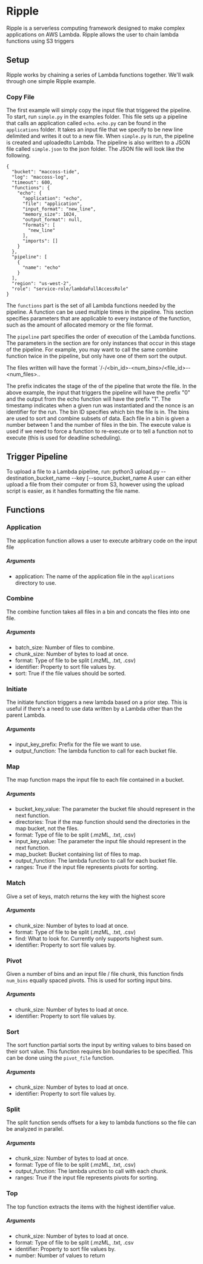 # Ripple

Ripple is a serverless computing framework designed to make complex applications on AWS Lambda.
Ripple allows the user to chain lambda functions using S3 triggers 

## Setup
Ripple works by chaining a series of Lambda functions together.
We'll walk through one simple Ripple example.

### Copy File
The first example will simply copy the input file that triggered the pipeline.
To start, run `simple.py` in the examples folder.
This file sets up a pipeline that calls an application called `echo`.
`echo.py` can be found in the `applications` folder.
It takes an input file that we specify to be new line delimited and writes it out to a new file.
When ``simple.py`` is run, the pipeline is created and uploadedto Lambda.
The pipeline is also written to a JSON file called `simple.json` to the json folder.
The JSON file will look like the following.

```
{
  "bucket": "maccoss-tide",
  "log": "maccoss-log",
  "timeout": 600,
  "functions": {
    "echo": {
      "application": "echo",
      "file": "application",
      "input_format": "new_line",
      "memory_size": 1024,
      "output_format": null,
      "formats": [
        "new_line"
      ],
      "imports": []
    }
  },
  "pipeline": [
    {
      "name": "echo"
    }
  ],
  "region": "us-west-2",
  "role": "service-role/lambdaFullAccessRole"
}
```

The `functions` part is the set of all Lambda functions needed by the pipeline.
A function can be used multiple times in the pipeline.
This section specifies parameters that are applicable to every instance of the function, such as the amount of allocated memory or the file format.

The `pipeline` part specifies the order of execution of the Lambda functions.
The parameters in the section are for only instances that occur in this stage of the pipeline.
For example, you may want to call the same combine function twice in the pipeline, but only have one of them sort the output.

The files written will have the format `<prefix>/<timestamp>-<nonce>/<bin_id>-<num_bins>/<file_id>-<execute>-<num_files>.<ext>.

The prefix indicates the stage of the of the pipeline that wrote the file.
In the above example, the input that triggers the pipeline will have the prefix "0" and the output from the echo function will have the prefix "1".
The timestamp indicates when a given run was instantiated and the nonce is an identifier for the run.
The bin ID specifies which bin the file is in. The bins are used to sort and combine subsets of data.
Each file in a bin is given a number between 1 and the number of files in the bin.
The execute value is used if we need to force a function to re-execute or to tell a function not to execute (this is used for deadline scheduling).

## Trigger Pipeline
To upload a file to a Lambda pipeline, run:
python3 upload.py --destination_bucket_name <bucket-used-for-application> --key <name-of-file-to-upload> [--source_bucket_name <s3-bucket-input-file-is-located-in>
A user can either upload a file from their computer or from S3, however using the upload script is easier, as it handles formatting the file name.

## Functions
### Application
The application function allows a user to execute arbitrary code on the input file
##### Arguments
* application: The name of the application file in the `applications` directory to use.

### Combine
The combine function takes all files in a bin and concats the files into one file.
##### Arguments
* batch_size: Number of files to combine.
* chunk_size: Number of bytes to load at once.
* format: Type of file to be split (.mzML, .txt, .csv)
* identifier: Property to sort file values by.
* sort: True if the file values should be sorted.

### Initiate
The initiate function triggers a new lambda based on a prior step.
This is useful if there's a need to use data written by a Lambda other than the parent Lambda.
##### Arguments
* input_key_prefix: Prefix for the file we want to use.
* output_function: The lambda function to call for each bucket file.

### Map
The map function maps the input file to each file contained in a bucket.
##### Arguments
* bucket_key_value: The parameter the bucket file should represent in the next function.
* directories: True if the map function should send the directories in the map bucket, not the files.
* format: Type of file to be split (.mzML, .txt, .csv)
* input_key_value: The parameter the input file should represent in the next function.
* map_bucket: Bucket containing list of files to map.
* output_function: The lambda function to call for each bucket file.
* ranges: True if the input file represents pivots for sorting.

### Match
Give a set of keys, match returns the key with the highest score
##### Arguments
* chunk_size: Number of bytes to load at once.
* format: Type of file to be split (.mzML, .txt, .csv)
* find: What to look for. Currently only supports highest sum.
* identifier: Property to sort file values by.

### Pivot
Given a number of bins and an input file / file chunk, this function finds `num_bins` equally spaced pivots.
This is used for sorting input bins.
##### Arguments
* chunk_size: Number of bytes to load at once.
* identifier: Property to sort file values by.

### Sort
The sort function partial sorts the input by writing values to bins based on their sort value.
This function requires bin boundaries to be specified. This can be done using the `pivot_file` function.
##### Arguments
* chunk_size: Number of bytes to load at once.
* identifier: Property to sort file values by.

### Split
The split function sends offsets for a key to lambda functions so the file can be analyzed in parallel.
##### Arguments
* chunk_size: Number of bytes to load at once.
* format: Type of file to be split (.mzML, .txt, .csv)
* output_function: The lambda unction to call with each chunk.
* ranges: True if the input file represents pivots for sorting.

### Top
The top function extracts the items with the highest identifier value.
##### Arguments
* chunk_size: Number of bytes to load at once.
* format: Type of file to be split (.mzML, .txt, .csv
* identifier: Property to sort file values by.
* number: Number of values to return

